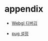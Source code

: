 # appendix

- [Webgl 디버깅](https://blog.naver.com/lacomaco122/223545543612)

- [pug 설정](https://stackblitz.com/github/vituum/vituum/tree/main/examples/pug?file=package.json,src/components/nav.pug)

